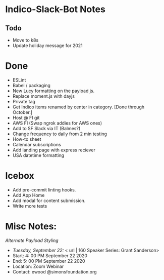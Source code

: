 # Indico-Slack-Bot Notes

## Todo
- Move to k8s
- Update holiday message for 2021

# Done

- ESLint
- Babel / packaging
- New Lucy formatting on the payload js.
- Replace moment.js with dayjs
- Private tag
- Get Indico items renamed by center in category. [Done through October.]
- Host @ FI git
- AWS FI (Swap ngrok addies for AWS ones)
- Add to SF Slack via IT (Balmes?)
- Change frequency to daily from 2 min testing
- How-to sheet
- Calendar subscriptions
- Add landing page with express reciever
- USA datetime formatting

# Icebox

- Add pre-commit linting hooks.
- Add App Home
- Add modal for content submission.
- Write more tests

# Misc Notes:

_Alternate Payload Styling_

- _Tuesday, September 22:_ < url | 160 Speaker Series: Grant Sanderson>
- Start: 4: 00 PM September 22 2020
- End: 5: 00 PM September 22 2020
- Location: Zoom Webinar
- Contact: ewood @simonsfoundation.org
